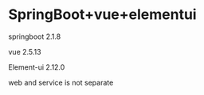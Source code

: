 #  SpringBoot+vue+elementui  
  
springboot 2.1.8  
  
vue 2.5.13 
  
Element-ui 2.12.0  
  
web and service is not separate